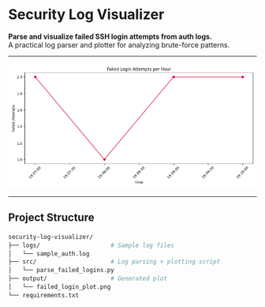 # Security Log Visualizer

**Parse and visualize failed SSH login attempts from auth logs.**  
A practical log parser and plotter for analyzing brute-force patterns.

---

![Failed Login Graph](output/failed_login_plot.png)

---

## Project Structure

```bash
security-log-visualizer/
├── logs/                    # Sample log files
│   └── sample_auth.log
├── src/                     # Log parsing + plotting script
│   └── parse_failed_logins.py
├── output/                  # Generated plot
│   └── failed_login_plot.png
└── requirements.txt
